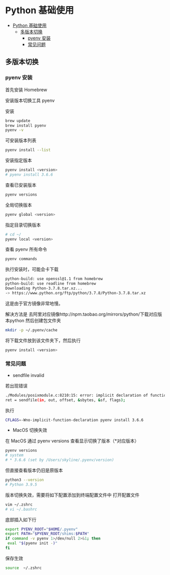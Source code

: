 # Python 基础使用

<!-- @import "[TOC]" {cmd="toc" depthFrom=1 depthTo=6 orderedList=false} -->

<!-- code_chunk_output -->

- [Python 基础使用](#python-基础使用)
  - [多版本切换](#多版本切换)
    - [pyenv 安装](#pyenv-安装)
    - [常见问题](#常见问题)

<!-- /code_chunk_output -->

## 多版本切换

### pyenv 安装

首先安装 Homebrew

安装版本切换工具 pyenv

安装

```sh
brew update
brew install pyenv
pyenv -v
```

可安装版本列表

```sh
pyenv install --list
```

安装指定版本

```sh
pyenv install <version>
# pyenv install 3.6.6
```

查看已安装版本

```sh
pyenv versions
```

全局切换版本

```sh
pyenv global <version>
```

指定目录切换版本

```sh
# cd ~/
pyenv local <version>
```

查看 pyenv 所有命令

```sh
pyenv commands
```

执行安装时，可能会卡下载

```sh
python-build: use openssl@1.1 from homebrew
python-build: use readline from homebrew
Downloading Python-3.7.8.tar.xz...
-> https://www.python.org/ftp/python/3.7.8/Python-3.7.8.tar.xz
```

这是由于官方镜像非常地慢。

解决方法是
去阿里对应镜像http://npm.taobao.org/mirrors/python/下载对应版本python
然后创建包文件夹

```sh
mkdir -p ~/.pyenv/cache
```

将下载文件放到该文件夹下，然后执行

```sh
pyenv install <version>
```

### 常见问题

- sendfile invalid

若出现错误

```sh
./Modules/posixmodule.c:8210:15: error: implicit declaration of function 'sendfile' is invalid in C99 [-Werror,-Wimplicit-function-declaration]
ret = sendfile(in, out, offset, &sbytes, &sf, flags);
```

执行

```sh
CFLAGS=-Wno-implicit-function-declaration pyenv install 3.6.6
```

- MacOS 切换失效

在 MacOS 通过 pyenv versions 查看显示切换了版本（\*对应版本）

```sh
pyenv versions
# system
# * 3.6.6 (set by /Users/skyline/.pyenv/version)
```

但直接查看版本仍旧是原版本

```sh
python3 --version
# Python 3.9.5
```

版本切换失效，需要将如下配置添加到终端配置文件中
打开配置文件

```sh
vim ~/.zshrc
# vi ~/.bashrc
```

底部插入如下行

```sh
export PYENV_ROOT="$HOME/.pyenv"
export PATH="$PYENV_ROOT/shims:$PATH"
if command -v pyenv 1>/dev/null 2>&1; then
 eval "$(pyenv init -)"
fi
```

保存生效

```sh
source  ~/.zshrc
```
